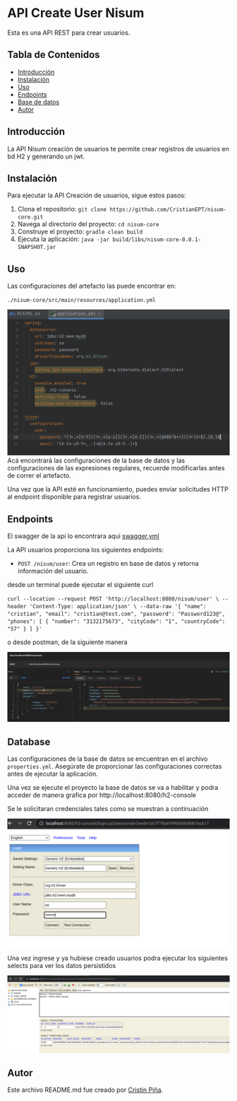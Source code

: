 # API Create User Nisum

Esta es una API REST para crear usuarios.

## Tabla de Contenidos

- [Introducción](#introducción)
- [Instalación](#instalación)
- [Uso](#uso)
- [Endpoints](#endpoints)
- [Base de datos](#Database)
- [Autor](#Autor)

## Introducción

La API Nisum creación de usuarios te permite crear registros de usuarios en bd H2 y generando un jwt.

## Instalación

Para ejecutar la API Creación de usuarios, sigue estos pasos:

1. Clona el repositorio: `git clone https://github.com/CristianEPT/nisum-core.git`
2. Navega al directorio del proyecto: `cd nisum-core`
3. Construye el proyecto: `gradle clean build`
4. Ejecuta la aplicación: `java -jar build/libs/nisum-core-0.0.1-SNAPSHOT.jar`

## Uso

Las configuraciones del artefacto las puede encontrar en:

`./nisum-core/src/main/resources/application.yml`

![img.png](docimages/img_properties.png)
Acá encontrará las configuraciones de la base de datos y las configuraciones de las expresiones regulares, recuerde
modificarlas antes de correr el artefacto.

Una vez que la API esté en funcionamiento, puedes enviar solicitudes HTTP al endpoint disponible para registrar
usuarios.

## Endpoints

El swagger de la api lo encontrara aqui [swagger.yml](#swagger.yml)

La API usuarios proporciona los siguientes endpoints:

- `POST /nisum/user`: Crea un registro en base de datos y retorna información del usuario.

desde un terminal puede ejecutar el siguiente curl

`curl --location --request POST 'http://localhost:8080/nisum/user' \
    --header 'Content-Type: application/json' \
    --data-raw '{
        "name": "cristian",
        "email": "cristian@test.com",
        "password": "Password123@",
        "phones": [
            {
                "number": "3132175673",
                "cityCode": "1",
                "countryCode": "57"
            }
        ]
    }'`

o desde postman, de la siguiente manera

![img.png](docimages/api_exec.png)

## Database

Las configuraciones de la base de datos se encuentran en el archivo `properties.yml`. Asegúrate de proporcionar las
configuraciones correctas antes de ejecutar la aplicación.

Una vez se ejecute el proyecto la base de datos se va a habilitar y podra acceder de manera grafica por http://localhost:8080/h2-console

Se le solicitaran credenciales tales como se muestran a continuación

![img.png](docimages/img_login_db.png)

Una vez ingrese y ya hubiese creado usuarios podra ejecutar los siguientes selects para ver los datos persistidos

![img.png](docimages/img_data_db.png)

## Autor

Este archivo README.md fue creado por [Cristin Piña](https://github.com/CristianEPT).
